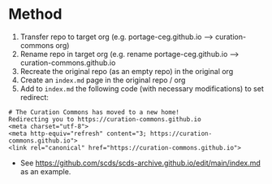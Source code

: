 # Method
1. Transfer repo to target org (e.g. portage-ceg.github.io --> curation-commons org)
2. Rename repo in target org (e.g. rename portage-ceg.github.io --> curation-commons.github.io
3. Recreate the original repo (as an empty repo) in the original org
4. Create an ```index.md``` page in the original repo / org 
5. Add to ```index.md``` the following code (with necessary modifications) to set redirect:
```
# The Curation Commons has moved to a new home! 
Redirecting you to https://curation-commons.github.io
<meta charset="utf-8">
<meta http-equiv="refresh" content="3; https://curation-commons.github.io">
<link rel="canonical" href="https://curation-commons.github.io">
``` 
- See https://github.com/scds/scds-archive.github.io/edit/main/index.md as an example.
